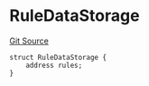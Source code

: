# RuleDataStorage
[Git Source](https://github.com/thrackle-io/tron/blob/eb8a3e1cf83581100fd90ef911919e537c2c55cb/src/protocol/economic/ruleProcessor/RuleProcessorDiamondLib.sol)


```solidity
struct RuleDataStorage {
    address rules;
}
```


